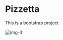 <h1>Pizzetta</h1>
<p>This is a bootstrap project</p>
<img src="https://github.com/prajapatirahul23125/Pizzetta_bootstrap-project/assets/123618800/f9f78f07-1e6c-4eec-8115-496536eb8779" alt="img-3" />


